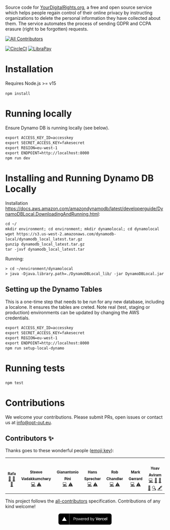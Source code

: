 Source code for [YourDigitalRights.org](https://yourdigitalrights.org/), a free and open source service which helps people regain control of their online privacy by instructing organizations to delete the personal information they have collected about them. The service automates the process of sending GDPR and CCPA erasure (right to be forgotten) requests.
<!-- ALL-CONTRIBUTORS-BADGE:START - Do not remove or modify this section -->
[![All Contributors](https://img.shields.io/badge/all_contributors-7-orange.svg?style=flat-square)](#contributors-)
<!-- ALL-CONTRIBUTORS-BADGE:END -->

[![CircleCI](https://circleci.com/gh/your-digital-rights/yourdigitalrights.org.svg?style=svg)](https://app.circleci.com/pipelines/github/your-digital-rights)
[![LibraPay](https://img.shields.io/liberapay/patrons/YourDigitalRights.org.svg?logo=liberapay)](https://liberapay.com/YourDigitalRights.org/donate)

# Installation

Requires Node.js >= v15

`npm install`

# Running locally

Ensure Dynamo DB is running locally (see below).

```
export ACCESS_KEY_ID=accesskey
export SECRET_ACCESS_KEY=fakesecret
export REGION=eu-west-1
export ENDPOINT=http://localhost:8000
npm run dev
```

# Installing and Running Dynamo DB Locally

Installation https://docs.aws.amazon.com/amazondynamodb/latest/developerguide/DynamoDBLocal.DownloadingAndRunning.html:
```
cd ~/
mkdir environment; cd environment; mkdir dynamolocal; cd dynamolocal
wget https://s3.us-west-2.amazonaws.com/dynamodb-local/dynamodb_local_latest.tar.gz
gunzip dynamodb_local_latest.tar.gz
tar -jxvf dynamodb_local_latest.tar
```

Running:
```
> cd ~/environment/dynamolocal
> java -Djava.library.path=./DynamoDBLocal_lib/ -jar DynamoDBLocal.jar
```

## Setting up the Dynamo Tables

This is a one-time step that needs to be run for any new database, including a localone. It ensures the tables are creted. Note real (test, staging or production) environments can be updated by changing the AWS credentials.

```
export ACCESS_KEY_ID=accesskey
export SECRET_ACCESS_KEY=fakesecret
export REGION=eu-west-1
export ENDPOINT=http://localhost:8000
npm run setup-local-dynamo
```

# Running tests

`npm test`

# Contributions
We welcome your contributions. Please submit PRs, open issues or contact us at info@opt-out.eu.

## Contributors ✨

Thanks goes to these wonderful people ([emoji key](https://allcontributors.org/docs/en/emoji-key)):

<!-- ALL-CONTRIBUTORS-LIST:START - Do not remove or modify this section -->
<!-- prettier-ignore-start -->
<!-- markdownlint-disable -->
<table>
  <tr>
    <td align="center"><a href="https://github.com/roughprada"><img src="https://avatars.githubusercontent.com/u/5957010?v=4?s=100" width="100px;" alt=""/><br /><sub><b>Rafa</b></sub></a><br /><a href="#ideas-roughprada" title="Ideas, Planning, & Feedback">🤔</a> <a href="#design-roughprada" title="Design">🎨</a> <a href="#userTesting-roughprada" title="User Testing">📓</a></td>
    <td align="center"><a href="https://github.com/steevevadakkumchery"><img src="https://avatars.githubusercontent.com/u/45942491?v=4?s=100" width="100px;" alt=""/><br /><sub><b>Steeve Vadakkumchery</b></sub></a><br /><a href="https://github.com/your-digital-rights/yourdigitalrights.org/commits?author=steevevadakkumchery" title="Code">💻</a> <a href="https://github.com/your-digital-rights/yourdigitalrights.org/commits?author=steevevadakkumchery" title="Tests">⚠️</a></td>
    <td align="center"><a href="https://github.com/gianantoniopini"><img src="https://avatars.githubusercontent.com/u/63844628?v=4?s=100" width="100px;" alt=""/><br /><sub><b>Gianantonio Pini</b></sub></a><br /><a href="https://github.com/your-digital-rights/yourdigitalrights.org/commits?author=gianantoniopini" title="Code">💻</a> <a href="https://github.com/your-digital-rights/yourdigitalrights.org/commits?author=gianantoniopini" title="Tests">⚠️</a></td>
    <td align="center"><a href="http://hanssprecher.com"><img src="https://avatars.githubusercontent.com/u/258820?v=4?s=100" width="100px;" alt=""/><br /><sub><b>Hans Sprecher</b></sub></a><br /><a href="https://github.com/your-digital-rights/yourdigitalrights.org/commits?author=honzie" title="Code">💻</a> <a href="https://github.com/your-digital-rights/yourdigitalrights.org/commits?author=honzie" title="Tests">⚠️</a></td>
    <td align="center"><a href="https://github.com/robwebdev"><img src="https://avatars.githubusercontent.com/u/1155270?v=4?s=100" width="100px;" alt=""/><br /><sub><b>Rob Chandler</b></sub></a><br /><a href="https://github.com/your-digital-rights/yourdigitalrights.org/commits?author=robwebdev" title="Code">💻</a> <a href="https://github.com/your-digital-rights/yourdigitalrights.org/commits?author=robwebdev" title="Tests">⚠️</a></td>
    <td align="center"><a href="https://github.com/limptwiglet"><img src="https://avatars.githubusercontent.com/u/25396?v=4?s=100" width="100px;" alt=""/><br /><sub><b>Mark Gerrard</b></sub></a><br /><a href="https://github.com/your-digital-rights/yourdigitalrights.org/commits?author=limptwiglet" title="Code">💻</a> <a href="https://github.com/your-digital-rights/yourdigitalrights.org/commits?author=limptwiglet" title="Tests">⚠️</a></td>
    <td align="center"><a href="https://github.com/yoavaviram"><img src="https://avatars.githubusercontent.com/u/537092?v=4?s=100" width="100px;" alt=""/><br /><sub><b>Yoav Aviram</b></sub></a><br /><a href="https://github.com/your-digital-rights/yourdigitalrights.org/commits?author=yoavaviram" title="Code">💻</a> <a href="https://github.com/your-digital-rights/yourdigitalrights.org/pulls?q=is%3Apr+reviewed-by%3Ayoavaviram" title="Reviewed Pull Requests">👀</a> <a href="#projectManagement-yoavaviram" title="Project Management">📆</a> <a href="#ideas-yoavaviram" title="Ideas, Planning, & Feedback">🤔</a> <a href="#fundingFinding-yoavaviram" title="Funding Finding">🔍</a> <a href="#content-yoavaviram" title="Content">🖋</a></td>
  </tr>
</table>

<!-- markdownlint-restore -->
<!-- prettier-ignore-end -->

<!-- ALL-CONTRIBUTORS-LIST:END -->

This project follows the [all-contributors](https://github.com/all-contributors/all-contributors) specification. Contributions of any kind welcome!

<p align="center">
  <a href="https://vercel.com?utm_source=Conscious%20Digital&utm_campaign=oss">
    <img src="./public/images/powered-by-vercel.svg" height="35px" alt="Powered by Vercel" />
  </a>
</p>

